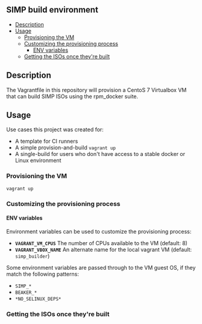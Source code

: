 ## SIMP build environment


<!-- vim-markdown-toc GFM -->

* [Description](#description)
* [Usage](#usage)
  * [Provisioning the VM](#provisioning-the-vm)
  * [Customizing the provisioning process](#customizing-the-provisioning-process)
    * [ENV variables](#env-variables)
  * [Getting the ISOs once they're built](#getting-the-isos-once-theyre-built)

<!-- vim-markdown-toc -->


## Description

The Vagrantfile in this repository will provision a CentoS 7 Virtualbox VM that can build SIMP ISOs using the rpm_docker suite. 


## Usage

Use cases this project was created for:

- A template for CI runners
- A simple provision-and-build `vagrant up` 
- A single-build for users who don't have access to a stable docker or Linux environment

### Provisioning the VM

    vagrant up

### Customizing the provisioning process

#### ENV variables

Environment variables can be used to customize the provisioning process:

- **`VAGRANT_VM_CPUS`** The number of CPUs available to the VM (default: 8)
- **`VAGRANT_VBOX_NAME`** An alternate name for the local vagrant VM (default: `simp_builder`)

Some environment variables are passed through to the VM guest OS, if they match the following patterns:

- `SIMP_*`
- `BEAKER_*`
- `*NO_SELINUX_DEPS*`


### Getting the ISOs once they're built


